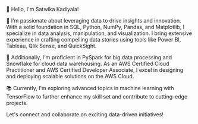 👋 Hello, I'm Satwika Kadiyala!

🚀 I'm passionate about leveraging data to drive insights and innovation. With a solid foundation in SQL, Python, NumPy, Pandas, and Matplotlib, I specialize in data analysis, manipulation, and visualization. I bring extensive experience in crafting compelling data stories using tools like Power BI, Tableau, Qlik Sense, and QuickSight.

🔧 Additionally, I'm proficient in PySpark for big data processing and Snowflake for cloud data warehousing. As an AWS Certified Cloud Practitioner and AWS Certified Developer Associate, I excel in designing and deploying scalable solutions on the AWS Cloud.

📚 Currently, I'm exploring advanced topics in machine learning with TensorFlow to further enhance my skill set and contribute to cutting-edge projects.

Let's connect and collaborate on exciting data-driven initiatives!

